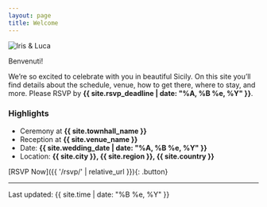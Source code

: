 ```yaml
---
layout: page
title: Welcome
---
```


<div class="welcome-grid">
  <div class="hero-image">
    <img src="{{ '/assets/img/couple.jpg' | relative_url }}" alt="Iris & Luca" />
  </div>

  <div class="card">
    <p class="badge">Benvenuti!</p>
    <p>
    We’re so excited to celebrate with you in beautiful Sicily. On this site you’ll find details about the schedule, venue, how to get there, where to stay, and more. Please RSVP by <strong>{{ site.rsvp_deadline | date: "%A, %B %e, %Y" }}</strong>.
    </p>
  </div>
</div>

### Highlights
- Ceremony at **{{ site.townhall_name }}**
- Reception at **{{ site.venue_name }}**
- Date: **{{ site.wedding_date | date: "%A, %B %e, %Y" }}**
- Location: **{{ site.city }}, {{ site.region }}, {{ site.country }}**

[RSVP Now]({{ '/rsvp/' | relative_url }}){: .button}

---

<p class="last-updated">Last updated: {{ site.time | date: "%B %e, %Y" }}</p>
